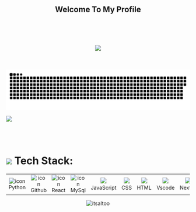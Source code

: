 <h2 align="center"><b>Welcome To My Profile</b></h2>
  
  <br><br><br>
  
<p align="center">
  <img align="center" src="https://media0.giphy.com/media/v1.Y2lkPTc5MGI3NjExMGtiMjM5dGlxZHlyaDFrbTB4bThnYTN0djRrNGNsaHNrbW9uanc2diZlcD12MV9pbnRlcm5hbF9naWZfYnlfaWQmY3Q9Zw/ckr4W2ppxPBeIF8dx4/giphy.gif" width="80%"><br><br><br><br>
  <a href="https://github.com/Rainzy21">
    <img src="./assets/contributions.svg" />
  </a>

  ![](https://github-readme-stats.vercel.app/api/top-langs/?username=Rainzy21&theme=blue-green&hide_border=false&include_all_commits=true&count_private=true&layout=compact) 

</p>

<br/>
<br>


# <img src="https://media2.giphy.com/media/QssGEmpkyEOhBCb7e1/giphy.gif?cid=ecf05e47a0n3gi1bfqntqmob8g9aid1oyj2wr3ds3mg700bl&rid=giphy.gif" width="25"> Tech Stack:

<table align='center'>
<tr>

  <td align="center" width="90">
  <img src="https://techstack-generator.vercel.app/python-icon.svg" alt="icon" width="45" height="45" />
  <br>Python
  </td>

  <td align="center" width="90">
  <img src="https://techstack-generator.vercel.app/github-icon.svg" alt="icon" width="45" height="45" />
  <br>Github
  </td>

  <td align="center" width="90">
  <img src="https://techstack-generator.vercel.app/react-icon.svg" alt="icon" width="45" height="45" />
  <br>React
  </td>

  <td align="center" width="90">
  <img src="https://techstack-generator.vercel.app/mysql-icon.svg" alt="icon" width="45" height="45" />
  <br>MySql
  </td>

  <td align="center" width="90">
  <img src="https://skillicons.dev/icons?i=js" />
  <br>JavaScript
  </td>

  <td align="center" width="90">
  <img src="https://skillicons.dev/icons?i=css" />
  <br>CSS
  </td>

  <td align="center" width="90">
  <img src="https://skillicons.dev/icons?i=html" />
  <br>HTML
  </td>

  <td align="center" width="90">
  <img src="https://skillicons.dev/icons?i=vscode" />
  <br>Vscode
  </td>

  <td align="center" width="90">
  <img src="https://skillicons.dev/icons?i=nextjs" />
  <br>NextJs
  </td>

  <td align="center" width="90">
  <img src="https://skillicons.dev/icons?i=figma" />
  <br>Figma
  </td>
</tr>

</table>


<p align="center"> <img src="https://komarev.com/ghpvc/?username=itsaltoo&label=Profile%20views&color=0e75b6&style=flat" alt="itsaltoo" width="" height="40px"/></p>
